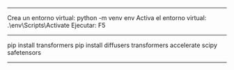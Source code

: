 ----------------------------------------------------------------

Crea un entorno virtual: python -m venv env
Activa el entorno virtual: .\env\Scripts\Activate
Ejecutar: F5

----------------------------------------------------------------

pip install transformers
pip install diffusers transformers accelerate scipy safetensors

----------------------------------------------------------------
